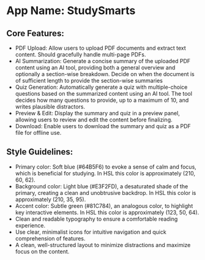 # **App Name**: StudySmarts

## Core Features:

- PDF Upload: Allow users to upload PDF documents and extract text content. Should gracefully handle multi-page PDFs.
- AI Summarization: Generate a concise summary of the uploaded PDF content using an AI tool, providing both a general overview and optionally a section-wise breakdown. Decide on when the document is of sufficient length to provide the section-wise summaries
- Quiz Generation: Automatically generate a quiz with multiple-choice questions based on the summarized content using an AI tool. The tool decides how many questions to provide, up to a maximum of 10, and writes plausible distractors.
- Preview & Edit: Display the summary and quiz in a preview panel, allowing users to review and edit the content before finalizing.
- Download: Enable users to download the summary and quiz as a PDF file for offline use.

## Style Guidelines:

- Primary color: Soft blue (#64B5F6) to evoke a sense of calm and focus, which is beneficial for studying. In HSL this color is approximately (210, 60, 62).
- Background color: Light blue (#E3F2FD), a desaturated shade of the primary, creating a clean and unobtrusive backdrop. In HSL this color is approximately (210, 35, 95).
- Accent color: Subtle green (#81C784), an analogous color, to highlight key interactive elements. In HSL this color is approximately (123, 50, 64).
- Clean and readable typography to ensure a comfortable reading experience.
- Use clear, minimalist icons for intuitive navigation and quick comprehension of features.
- A clean, well-structured layout to minimize distractions and maximize focus on the content.